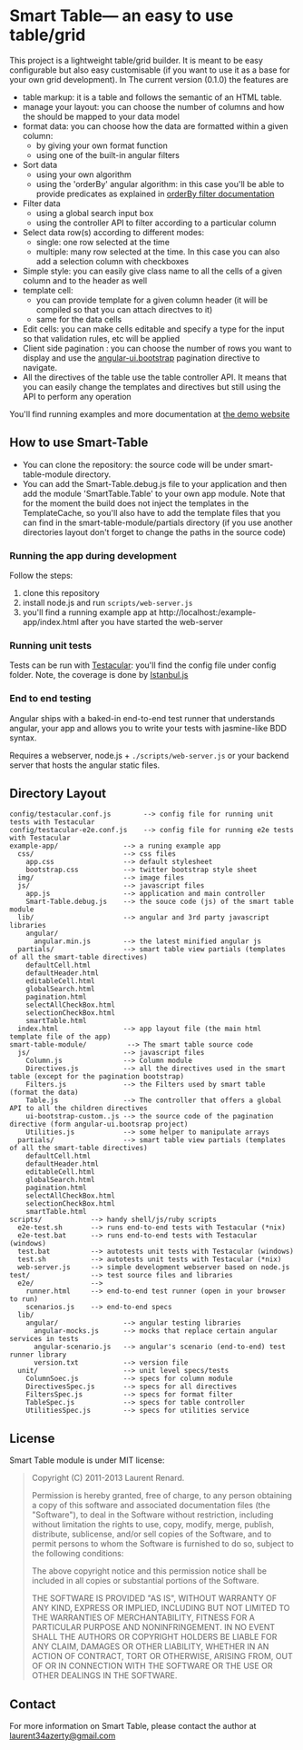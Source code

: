 # Smart Table— an easy to use table/grid 

This project is a lightweight table/grid builder. It is meant to be easy configurable but also easy customisable
(if you want to use it as a base for your own grid development). In The current version (0.1.0) the features are

* table markup: it is a table and follows the semantic of an HTML table.
* manage your layout: you can choose the number of columns and how the should be mapped to your data model
* format data: you can choose how the data are formatted within a given column:
    * by giving your own format function
    * using one of the built-in angular filters
* Sort data
    * using your own algorithm
    * using the 'orderBy' angular algorithm: in this case you'll be able to provide predicates as explained in [orderBy filter documentation](http://docs.angularjs.org/api/ng.filter:orderBy)
* Filter data
    * using a global search input box
    * using the controller API to filter according to a particular column
* Select data row(s) according to different modes:
    * single: one row selected at the time
    * multiple: many row selected at the time. In this case you can also add a selection column with checkboxes
* Simple style: you can easily give class name to all the cells of a given column and to the header as well
* template cell:
    * you can provide template for a given column header (it will be compiled so that you can attach directves to it)
    * same for the data cells
* Edit cells: you can make cells editable and specify a type for the input so that validation rules, etc will be applied
* Client side pagination : you can choose the number of rows you want to display and use the [angular-ui.bootstrap](http://angular-ui.github.io/bootstrap/) pagination directive to navigate.
* All the directives of the table use the table controller API. It means that you can easily change the templates and directives but still using the API to perform any operation

You'll find running examples and more documentation at [the demo website](http://lorenzofox3.github.io/smart-table-website/)

## How to use Smart-Table

* You can clone the repository: the source code will be under smart-table-module directory.
* You can add the Smart-Table.debug.js file to your application and then add the module 'SmartTable.Table' to your own app module.
Note that for the moment the build does not inject the templates in the TemplateCache, so you'll also have to add the template files that you can
find in the smart-table-module/partials directory (if you use another directories layout don't forget to change the paths in the source code)

### Running the app during development

Follow the steps:

1. clone this repository
2. install node.js and run `scripts/web-server.js`
3. you'll find a running example app at http://localhost:<port>/example-app/index.html after you have started the web-server

### Running unit tests

Tests can be run with [Testacular](http://karma-runner.github.io/0.8/index.html): you'll find the config file under config folder. Note, the coverage is done by [Istanbul.js](http://gotwarlost.github.io/istanbul/)

### End to end testing

Angular ships with a baked-in end-to-end test runner that understands angular, your app and allows
you to write your tests with jasmine-like BDD syntax.

Requires a webserver, node.js + `./scripts/web-server.js` or your backend server that hosts the angular static files.


## Directory Layout

    config/testacular.conf.js        --> config file for running unit tests with Testacular
    config/testacular-e2e.conf.js    --> config file for running e2e tests with Testacular
    example-app/                --> a runing example app
      css/                      --> css files
        app.css                 --> default stylesheet
        bootstrap.css           --> twitter bootstrap style sheet
      img/                      --> image files
      js/                       --> javascript files
        app.js                  --> application and main controller
        Smart-Table.debug.js    --> the souce code (js) of the smart table module
      lib/                      --> angular and 3rd party javascript libraries
        angular/
          angular.min.js        --> the latest minified angular js
      partials/                 --> smart table view partials (templates of all the smart-table directives)
        defaultCell.html
        defaultHeader.html
        editableCell.html
        globalSearch.html
        pagination.html
        selectAllCheckBox.html
        selectionCheckBox.html
        smartTable.html
      index.html                --> app layout file (the main html template file of the app)
    smart-table-module/          --> The smart table source code
      js/                       --> javascript files
        Column.js               --> Column module
        Directives.js           --> all the directives used in the smart table (except for the pagination bootstrap)
        Filters.js              --> the Filters used by smart table (format the data)
        Table.js                --> The controller that offers a global API to all the children directives
        ui-bootstrap-custom..js --> the source code of the pagination directive (form angular-ui.bootsrap project)
        Utilities.js            --> some helper to manipulate arrays
      partials/                 --> smart table view partials (templates of all the smart-table directives)
        defaultCell.html
        defaultHeader.html
        editableCell.html
        globalSearch.html
        pagination.html
        selectAllCheckBox.html
        selectionCheckBox.html
        smartTable.html
    scripts/            --> handy shell/js/ruby scripts
      e2e-test.sh       --> runs end-to-end tests with Testacular (*nix)
      e2e-test.bat      --> runs end-to-end tests with Testacular (windows)
      test.bat          --> autotests unit tests with Testacular (windows)
      test.sh           --> autotests unit tests with Testacular (*nix)
      web-server.js     --> simple development webserver based on node.js
    test/               --> test source files and libraries
      e2e/              -->
        runner.html     --> end-to-end test runner (open in your browser to run)
        scenarios.js    --> end-to-end specs
      lib/
        angular/                --> angular testing libraries
          angular-mocks.js      --> mocks that replace certain angular services in tests
          angular-scenario.js   --> angular's scenario (end-to-end) test runner library
          version.txt           --> version file
      unit/                     --> unit level specs/tests
        ColumnSoec.js           --> specs for column module
        DirectivesSpec.js       --> specs for all directives
        FiltersSpec.js          --> specs for format filter
        TableSpec.js            --> specs for table controller
        UtilitiesSpec.js        --> specs for utilities service
        
## License

Smart Table module is under MIT license:

> Copyright (C) 2011-2013 Laurent Renard.
>
> Permission is hereby granted, free of charge, to any person
> obtaining a copy of this software and associated documentation files
> (the "Software"), to deal in the Software without restriction,
> including without limitation the rights to use, copy, modify, merge,
> publish, distribute, sublicense, and/or sell copies of the Software,
> and to permit persons to whom the Software is furnished to do so,
> subject to the following conditions:
>
> The above copyright notice and this permission notice shall be
> included in all copies or substantial portions of the Software.
>
> THE SOFTWARE IS PROVIDED "AS IS", WITHOUT WARRANTY OF ANY KIND,
> EXPRESS OR IMPLIED, INCLUDING BUT NOT LIMITED TO THE WARRANTIES OF
> MERCHANTABILITY, FITNESS FOR A PARTICULAR PURPOSE AND
> NONINFRINGEMENT. IN NO EVENT SHALL THE AUTHORS OR COPYRIGHT HOLDERS
> BE LIABLE FOR ANY CLAIM, DAMAGES OR OTHER LIABILITY, WHETHER IN AN
> ACTION OF CONTRACT, TORT OR OTHERWISE, ARISING FROM, OUT OF OR IN
> CONNECTION WITH THE SOFTWARE OR THE USE OR OTHER DEALINGS IN THE
> SOFTWARE.

## Contact

For more information on Smart Table, please contact the author at laurent34azerty@gmail.com
